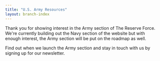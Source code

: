 ```yaml
---
title: "U.S. Army Resources"
layout: branch-index
---
```


Thank you for showing interest in the Army section of The Reserve Force.
We're currently building out the Navy section of the website but with enough interest, the Army section will be put on the roadmap as well.

Find out when we launch the Army section and stay in touch with us by signing up for our newsletter.
